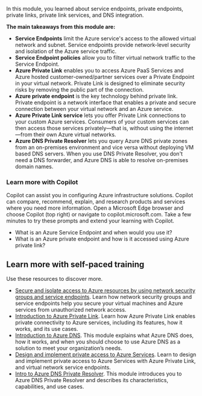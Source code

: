 In this module, you learned about service endpoints, private endpoints, private links, private link services, and DNS integration. 

**The main takeaways from this module are:**
- **Service Endpoints** limit the Azure service's access to the allowed virtual network and subnet. Service endpoints provide network-level security and isolation of the Azure service traffic.
- **Service Endpoint policies** allow you to filter virtual network traffic to the Service Endpoint.  
- **Azure Private Link** enables you to access Azure PaaS Services and Azure hosted customer-owned/partner services over a Private Endpoint in your virtual network. Private Link is designed to eliminate security risks by removing the public part of the connection.
- **Azure private endpoint** is the key technology behind private link. Private endpoint is a network interface that enables a private and secure connection between your virtual network and an Azure service. 
- **Azure Private Link service** lets you offer Private Link connections to your custom Azure services. Consumers of your custom services can then access those services privately—that is, without using the internet—from their own Azure virtual networks.
- **Azure DNS Private Resolver** lets you query Azure DNS private zones from an on-premises environment and vice versa without deploying VM based DNS servers. When you use DNS Private Resolver, you don't need a DNS forwarder, and Azure DNS is able to resolve on-premises domain names.

### Learn more with Copilot

Copilot can assist you in configuring Azure infrastructure solutions. Copilot can compare, recommend, explain, and research products and services where you need more information. Open a Microsoft Edge browser and choose Copilot (top right) or navigate to copilot.microsoft.com. Take a few minutes to try these prompts and extend your learning with Copilot.

- What is an Azure Service Endpoint and when would you use it?
- What is an Azure private endpoint and how is it accessed using Azure private link?



## Learn more with self-paced training

Use these resources to discover more.

 - [Secure and isolate access to Azure resources by using network security groups and service endpoints](/training/modules/secure-and-isolate-with-nsg-and-service-endpoints/). Learn how network security groups and service endpoints help you secure your virtual machines and Azure services from unauthorized network access.
 - [Introduction to Azure Private Link](/training/modules/introduction-azure-private-link/). Learn how  Azure Private Link enables private connectivity to Azure services, including its features, how it works, and its use cases.
 - [Introduction to Azure DNS](/training/modules/intro-to-azure-dns/). This module explains what Azure DNS does, how it works, and when you should choose to use Azure DNS as a solution to meet your organization’s needs.
 - [Design and implement private access to Azure Services](/training/modules/design-implement-private-access-to-azure-services/). Learn to design and implement private access to Azure Services with Azure Private Link, and virtual network service endpoints.
 - [Intro to Azure DNS Private Resolver](/training/modules/intro-to-azure-dns-private-resolver/). This module introduces you to Azure DNS Private Resolver and describes its characteristics, capabilities, and use cases.
